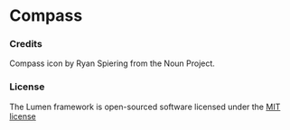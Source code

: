 # Compass


### Credits

Compass icon by Ryan Spiering from the Noun Project.


### License

The Lumen framework is open-sourced software licensed under the [MIT license](http://opensource.org/licenses/MIT)
